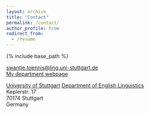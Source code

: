 ```yaml
---
layout: archive
title: "Contact"
permalink: /contact/
author_profile: true
redirect_from:
  - /resume
---
```


{% include base_path %}




[swantje.toennis@ling.uni-stuttgart.de](swantje.toennis@ling.uni-stuttgart.de)  
[My department webpage](https://www.ling.uni-stuttgart.de/institut/team/Toennis/)  

[University of Stuttgart](https://www.uni-stuttgart.de/en/) 
[Department of English Linguistics](https://www.ling.uni-stuttgart.de/en/institute/ifla/)   
Keplerstr. 17  
70174 Stuttgart  
Germany  

